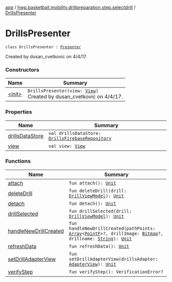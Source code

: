 [app](../../index.md) / [hwp.basketball.mobility.drillpreparation.step.selectdrill](../index.md) / [DrillsPresenter](.)

# DrillsPresenter

`class DrillsPresenter : `[`Presenter`](../-drills-contract/-presenter/index.md)

Created by dusan_cvetkovic on 4/4/17.

### Constructors

| Name | Summary |
|---|---|
| [&lt;init&gt;](-init-.md) | `DrillsPresenter(view: `[`View`](../-drills-contract/-view/index.md)`)`<br>Created by dusan_cvetkovic on 4/4/17. |

### Properties

| Name | Summary |
|---|---|
| [drillsDataStore](drills-data-store.md) | `val drillsDataStore: `[`DrillsFirebaseRepository`](../../hwp.basketball.mobility.entitiy.drills/-drills-firebase-repository/index.md) |
| [view](view.md) | `val view: `[`View`](../-drills-contract/-view/index.md) |

### Functions

| Name | Summary |
|---|---|
| [attach](attach.md) | `fun attach(): `[`Unit`](https://kotlinlang.org/api/latest/jvm/stdlib/kotlin/-unit/index.html) |
| [deleteDrill](delete-drill.md) | `fun deleteDrill(drill: `[`DrillViewModel`](../../hwp.basketball.mobility.entitiy.drills/-drill-view-model/index.md)`): `[`Unit`](https://kotlinlang.org/api/latest/jvm/stdlib/kotlin/-unit/index.html) |
| [detach](detach.md) | `fun detach(): `[`Unit`](https://kotlinlang.org/api/latest/jvm/stdlib/kotlin/-unit/index.html) |
| [drillSelected](drill-selected.md) | `fun drillSelected(drill: `[`DrillViewModel`](../../hwp.basketball.mobility.entitiy.drills/-drill-view-model/index.md)`): `[`Unit`](https://kotlinlang.org/api/latest/jvm/stdlib/kotlin/-unit/index.html) |
| [handleNewDrillCreated](handle-new-drill-created.md) | `fun handleNewDrillCreated(pathPoints: `[`Array`](https://kotlinlang.org/api/latest/jvm/stdlib/kotlin/-array/index.html)`<`[`PointF`](../../hwp.basketball.mobility.util/-point-f/index.md)`>?, drillImage: `[`Bitmap`](https://developer.android.com/reference/android/graphics/Bitmap.html)`?, drillname: `[`String`](https://kotlinlang.org/api/latest/jvm/stdlib/kotlin/-string/index.html)`): `[`Unit`](https://kotlinlang.org/api/latest/jvm/stdlib/kotlin/-unit/index.html) |
| [refreshData](refresh-data.md) | `fun refreshData(): `[`Unit`](https://kotlinlang.org/api/latest/jvm/stdlib/kotlin/-unit/index.html) |
| [setDrillAdapterView](set-drill-adapter-view.md) | `fun setDrillAdapterView(drillsAdapter: `[`AdapterView`](../-drills-contract/-adapter-view/index.md)`): `[`Unit`](https://kotlinlang.org/api/latest/jvm/stdlib/kotlin/-unit/index.html) |
| [verifyStep](verify-step.md) | `fun verifyStep(): VerificationError?` |

